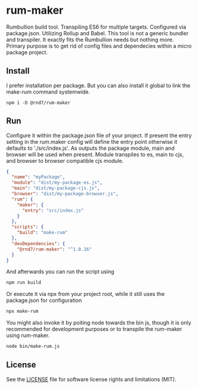 # rum-maker
Rumbullion build tool. Transpiling ES6 for multiple targets. Configured via package.json. Utilizing Rollup and Babel. This tool is not a generic bundler and transpiler. It exactly fits the Rumbullion needs but nothing more. Primary purpose is to get rid of config files and dependecies within a micro package project.

## Install
I prefer installation per package. But you can also install it global to link the make-rum command systemwide.
```
npm i -D @rnd7/rum-maker
```

## Run
Configure it within the package.json file of your project. If present the entry setting in the rum.maker config will define the entry point otherwise it defaults to './src/index.js'. As outputs the package module, main and browser will be used when present. Module transpiles to es, main to cjs, and browser to browser compatible cjs module.

```json
{
  "name": "myPackage",
  "module": "dist/my-package-es.js",
  "main": "dist/my-package-cjs.js",
  "browser": "dist/my-package-browser.js",
  "rum": {
    "maker": {
      "entry": "src/index.js"
    }
  },
  "scripts": {
    "build": "make-rum"
  },
  "devDependencies": {
    "@rnd7/rum-maker": "^1.0.16"
  }
}
```
And afterwards you can run the script using

```bash
npm run build
```

Or execute it via npx from your project root, while it still uses the package.json for configuration

```bash
npx make-rum
```

You might also invoke it by poiting node towards the bin js, though it is only recommended for development purposes or to transpile the rum-maker using rum-maker.

```bash
node bin/make-rum.js
```

## License
See the [LICENSE](https://github.com/rnd7/rum-maker/tree/master/LICENSE.md) file for software license rights and limitations (MIT).
